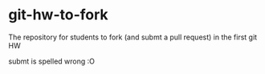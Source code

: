 git-hw-to-fork
==============

The repository for students to fork (and submt a pull request) in the first git HW

submt is spelled wrong :O
